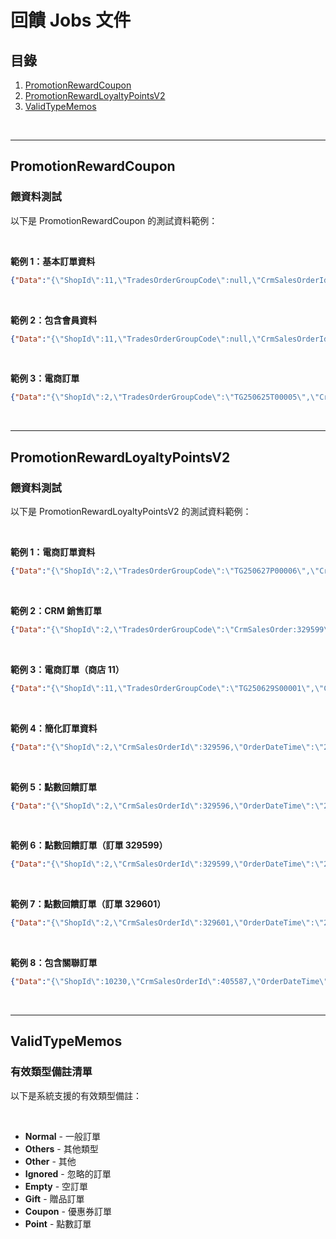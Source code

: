 # 回饋 Jobs 文件

## 目錄
1. [PromotionRewardCoupon](#promotionrewardcoupon)
2. [PromotionRewardLoyaltyPointsV2](#promotionrewardloyaltypointsv2)
3. [ValidTypeMemos](#validtypememos)

<br>

---

## PromotionRewardCoupon

### 餵資料測試

以下是 PromotionRewardCoupon 的測試資料範例：

<br>

**範例 1：基本訂單資料**
```json
{"Data":"{\"ShopId\":11,\"TradesOrderGroupCode\":null,\"CrmSalesOrderId\":329444,\"OrderDateTime\":\"2025-05-22T18:30:00\",\"PromotionEngineId\":6886,\"PromotionEngineType\":\"RewardReachPriceWithCoupon\",\"RewardFlowEnum\":\"Reward\",\"OrderTypeDefEnum\":\"Others\"}"}
```

<br>

**範例 2：包含會員資料**
```json
{"Data":"{\"ShopId\":11,\"TradesOrderGroupCode\":null,\"CrmSalesOrderId\":329444,\"OrderDateTime\":\"2025-05-22T18:30:00\",\"PromotionEngineId\":6886,\"PromotionEngineType\":\"RewardReachPriceWithCoupon\",\"RewardFlowEnum\":\"Reward\",\"OrderTypeDefEnum\":\"Others\",\"MemberId\":123,\"S3Key\":\"abc\"}"}
```

<br>

**範例 3：電商訂單**
```json
{"Data":"{\"ShopId\":2,\"TradesOrderGroupCode\":\"TG250625T00005\",\"CrmSalesOrderId\":0,\"OrderDateTime\":\"2025-06-25T17:45:52.8943886+08:00\",\"PromotionEngineId\":7307,\"PromotionEngineType\":null,\"RewardFlowEnum\":\"Reward\",\"OrderTypeDefEnum\":\"ECom\",\"RelatedOrderSlaveIdList\":null}"}
```

<br>

---

## PromotionRewardLoyaltyPointsV2

### 餵資料測試

以下是 PromotionRewardLoyaltyPointsV2 的測試資料範例：

<br>

**範例 1：電商訂單資料**
```json
{"Data":"{\"ShopId\":2,\"TradesOrderGroupCode\":\"TG250627P00006\",\"CrmSalesOrderId\":0,\"OrderDateTime\":\"2025-06-27T13:47:44.9064825+08:00\",\"PromotionEngineId\":6137,\"PromotionEngineType\":null,\"RewardFlowEnum\":\"Reward\",\"OrderTypeDefEnum\":\"ECom\",\"RelatedOrderSlaveIdList\":null}"}
```

<br>

**範例 2：CRM 銷售訂單**
```json
{"Data":"{\"ShopId\":2,\"TradesOrderGroupCode\":\"CrmSalesOrder:329599\",\"CrmSalesOrderId\":329599,\"OrderDateTime\":\"2025-06-30T17:00:00+08:00\",\"PromotionEngineId\":7371,\"PromotionEngineType\":null,\"RewardFlowEnum\":\"Reward\",\"OrderTypeDefEnum\":\"Others\",\"RelatedOrderSlaveIdList\":null}"}
```

<br>

**範例 3：電商訂單（商店 11）**
```json
{"Data":"{\"ShopId\":11,\"TradesOrderGroupCode\":\"TG250629S00001\",\"CrmSalesOrderId\":0,\"OrderDateTime\":\"2025-06-29T16:58:04.8305713+08:00\",\"PromotionEngineId\":7366,\"PromotionEngineType\":null,\"RewardFlowEnum\":\"Reward\",\"OrderTypeDefEnum\":\"ECom\",\"RelatedOrderSlaveIdList\":null}"}
```

<br>

**範例 4：簡化訂單資料**
```json
{"Data":"{\"ShopId\":2,\"CrmSalesOrderId\":329596,\"OrderDateTime\":\"2025-06-29T18:00:00.000\",\"PromotionEngineId\":7371,\"OrderTypeDefEnum\":\"Others\"}"}
```

<br>

**範例 5：點數回饋訂單**
```json
{"Data":"{\"ShopId\":2,\"CrmSalesOrderId\":329596,\"OrderDateTime\":\"2025-06-29T18:00:00.000\",\"PromotionEngineId\":7371,\"PromotionEngineType\":\"RewardReachPriceWithPoint2\",\"RewardFlowEnum\":\"Reward\",\"OrderTypeDefEnum\":\"Others\",\"RelatedOrderSlaveIdList\":null}"}
```

<br>

**範例 6：點數回饋訂單（訂單 329599）**
```json
{"Data":"{\"ShopId\":2,\"CrmSalesOrderId\":329599,\"OrderDateTime\":\"2025-06-30T17:00:00.000\",\"PromotionEngineId\":7371,\"PromotionEngineType\":\"RewardReachPriceWithPoint2\",\"RewardFlowEnum\":\"Reward\",\"OrderTypeDefEnum\":\"Others\",\"RelatedOrderSlaveIdList\":null}"}
```

<br>

**範例 7：點數回饋訂單（訂單 329601）**
```json
{"Data":"{\"ShopId\":2,\"CrmSalesOrderId\":329601,\"OrderDateTime\":\"2025-06-30T20:00:00.000\",\"PromotionEngineId\":7398,\"PromotionEngineType\":\"RewardReachPriceWithPoint2\",\"RewardFlowEnum\":\"Reward\",\"OrderTypeDefEnum\":\"Others\",\"RelatedOrderSlaveIdList\":null}"}
```

<br>

**範例 8：包含關聯訂單**
```json
{"Data":"{\"ShopId\":10230,\"CrmSalesOrderId\":405587,\"OrderDateTime\":\"2025-07-10T22:30:00\",\"PromotionEngineId\":31207,\"PromotionEngineType\":\"RewardReachPriceWithPoint2\",\"RewardFlowEnum\":\"Reward\",\"OrderTypeDefEnum\":\"Others\",\"RelatedOrderSlaveIdList\":[993236]}"}
```

<br>

---

## ValidTypeMemos

### 有效類型備註清單

以下是系統支援的有效類型備註：

<br>

- **Normal** - 一般訂單
- **Others** - 其他類型
- **Other** - 其他
- **Ignored** - 忽略的訂單
- **Empty** - 空訂單
- **Gift** - 贈品訂單
- **Coupon** - 優惠券訂單
- **Point** - 點數訂單

<br>